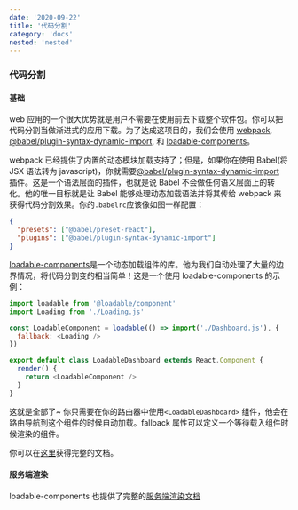 ```yaml
---
date: '2020-09-22'
title: '代码分割'
category: 'docs'
nested: 'nested'
---
```


### 代码分割

#### 基础

web 应用的一个很大优势就是用户不需要在使用前去下载整个软件包。你可以把代码分割当做渐进式的应用下载。为了达成这项目的，我们会使用 [webpack](https://webpack.js.org/), [@babel/plugin-syntax-dynamic-import](https://babeljs.io/docs/en/babel-plugin-syntax-dynamic-import/), 和 [loadable-components](https://github.com/gregberge/loadable-components)。

webpack 已经提供了内置的动态模块加载支持了；但是，如果你在使用 Babel(将 JSX 语法转为 javascript)，你就需要[@babel/plugin-syntax-dynamic-import](https://babeljs.io/docs/en/babel-plugin-syntax-dynamic-import/) 插件。这是一个语法层面的插件，也就是说 Babel 不会做任何语义层面上的转化。他的唯一目标就是让 Babel 能够处理动态加载语法并将其传给 webpack 来获得代码分割效果。你的`.babelrc`应该像如图一样配置：

```json
{
  "presets": ["@babel/preset-react"],
  "plugins": ["@babel/plugin-syntax-dynamic-import"]
}
```

[loadable-components](https://github.com/gregberge/loadable-components)是一个动态加载组件的库。他为我们自动处理了大量的边界情况，将代码分割变的相当简单！这是一个使用 loadable-components 的示例：

```js
import loadable from '@loadable/component'
import Loading from './Loading.js'

const LoadableComponent = loadable(() => import('./Dashboard.js'), {
  fallback: <Loading />
})

export default class LoadableDashboard extends React.Component {
  render() {
    return <LoadableComponent />
  }
}
```

这就是全部了~ 你只需要在你的路由器中使用`<LoadableDashboard>` 组件，他会在路由导航到这个组件的时候自动加载。fallback 属性可以定义一个等待载入组件时候渲染的组件。

你可以在[这里](https://www.smooth-code.com/open-source/loadable-components/docs/getting-started/)获得完整的文档。

#### 服务端渲染

loadable-components 也提供了完整的[服务端渲染文档](https://loadable-components.com/docs/server-side-rendering/)
